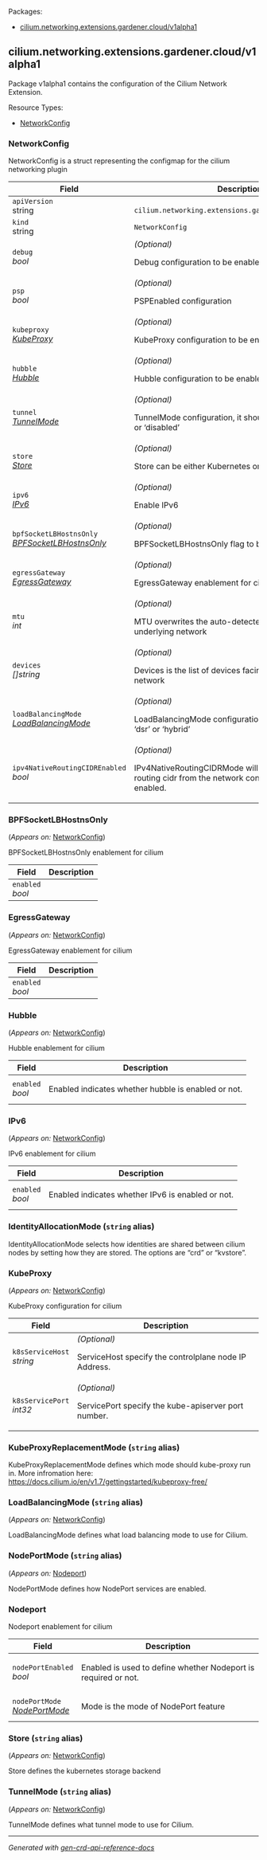 <p>Packages:</p>
<ul>
<li>
<a href="#cilium.networking.extensions.gardener.cloud%2fv1alpha1">cilium.networking.extensions.gardener.cloud/v1alpha1</a>
</li>
</ul>
<h2 id="cilium.networking.extensions.gardener.cloud/v1alpha1">cilium.networking.extensions.gardener.cloud/v1alpha1</h2>
<p>
<p>Package v1alpha1 contains the configuration of the Cilium Network Extension.</p>
</p>
Resource Types:
<ul><li>
<a href="#cilium.networking.extensions.gardener.cloud/v1alpha1.NetworkConfig">NetworkConfig</a>
</li></ul>
<h3 id="cilium.networking.extensions.gardener.cloud/v1alpha1.NetworkConfig">NetworkConfig
</h3>
<p>
<p>NetworkConfig is a struct representing the configmap for the cilium
networking plugin</p>
</p>
<table>
<thead>
<tr>
<th>Field</th>
<th>Description</th>
</tr>
</thead>
<tbody>
<tr>
<td>
<code>apiVersion</code></br>
string</td>
<td>
<code>
cilium.networking.extensions.gardener.cloud/v1alpha1
</code>
</td>
</tr>
<tr>
<td>
<code>kind</code></br>
string
</td>
<td><code>NetworkConfig</code></td>
</tr>
<tr>
<td>
<code>debug</code></br>
<em>
bool
</em>
</td>
<td>
<em>(Optional)</em>
<p>Debug configuration to be enabled or not</p>
</td>
</tr>
<tr>
<td>
<code>psp</code></br>
<em>
bool
</em>
</td>
<td>
<em>(Optional)</em>
<p>PSPEnabled configuration</p>
</td>
</tr>
<tr>
<td>
<code>kubeproxy</code></br>
<em>
<a href="#cilium.networking.extensions.gardener.cloud/v1alpha1.KubeProxy">
KubeProxy
</a>
</em>
</td>
<td>
<em>(Optional)</em>
<p>KubeProxy configuration to be enabled or not</p>
</td>
</tr>
<tr>
<td>
<code>hubble</code></br>
<em>
<a href="#cilium.networking.extensions.gardener.cloud/v1alpha1.Hubble">
Hubble
</a>
</em>
</td>
<td>
<em>(Optional)</em>
<p>Hubble configuration to be enabled or not</p>
</td>
</tr>
<tr>
<td>
<code>tunnel</code></br>
<em>
<a href="#cilium.networking.extensions.gardener.cloud/v1alpha1.TunnelMode">
TunnelMode
</a>
</em>
</td>
<td>
<em>(Optional)</em>
<p>TunnelMode configuration, it should be &lsquo;vxlan&rsquo;, &lsquo;geneve&rsquo; or &lsquo;disabled&rsquo;</p>
</td>
</tr>
<tr>
<td>
<code>store</code></br>
<em>
<a href="#cilium.networking.extensions.gardener.cloud/v1alpha1.Store">
Store
</a>
</em>
</td>
<td>
<em>(Optional)</em>
<p>Store can be either Kubernetes or etcd.</p>
</td>
</tr>
<tr>
<td>
<code>ipv6</code></br>
<em>
<a href="#cilium.networking.extensions.gardener.cloud/v1alpha1.IPv6">
IPv6
</a>
</em>
</td>
<td>
<em>(Optional)</em>
<p>Enable IPv6</p>
</td>
</tr>
<tr>
<td>
<code>bpfSocketLBHostnsOnly</code></br>
<em>
<a href="#cilium.networking.extensions.gardener.cloud/v1alpha1.BPFSocketLBHostnsOnly">
BPFSocketLBHostnsOnly
</a>
</em>
</td>
<td>
<em>(Optional)</em>
<p>BPFSocketLBHostnsOnly flag to be enabled or not</p>
</td>
</tr>
<tr>
<td>
<code>egressGateway</code></br>
<em>
<a href="#cilium.networking.extensions.gardener.cloud/v1alpha1.EgressGateway">
EgressGateway
</a>
</em>
</td>
<td>
<em>(Optional)</em>
<p>EgressGateway enablement for cilium</p>
</td>
</tr>
<tr>
<td>
<code>mtu</code></br>
<em>
int
</em>
</td>
<td>
<em>(Optional)</em>
<p>MTU overwrites the auto-detected MTU of the underlying network</p>
</td>
</tr>
<tr>
<td>
<code>devices</code></br>
<em>
[]string
</em>
</td>
<td>
<em>(Optional)</em>
<p>Devices is the list of devices facing cluster/external network</p>
</td>
</tr>
<tr>
<td>
<code>loadBalancingMode</code></br>
<em>
<a href="#cilium.networking.extensions.gardener.cloud/v1alpha1.LoadBalancingMode">
LoadBalancingMode
</a>
</em>
</td>
<td>
<em>(Optional)</em>
<p>LoadBalancingMode configuration, it should be &lsquo;snat&rsquo;, &lsquo;dsr&rsquo; or &lsquo;hybrid&rsquo;</p>
</td>
</tr>
<tr>
<td>
<code>ipv4NativeRoutingCIDREnabled</code></br>
<em>
bool
</em>
</td>
<td>
<em>(Optional)</em>
<p>IPv4NativeRoutingCIDRMode will set the ipv4 native routing cidr from the network configs node&rsquo;s cidr if enabled.</p>
</td>
</tr>
</tbody>
</table>
<h3 id="cilium.networking.extensions.gardener.cloud/v1alpha1.BPFSocketLBHostnsOnly">BPFSocketLBHostnsOnly
</h3>
<p>
(<em>Appears on:</em>
<a href="#cilium.networking.extensions.gardener.cloud/v1alpha1.NetworkConfig">NetworkConfig</a>)
</p>
<p>
<p>BPFSocketLBHostnsOnly enablement for cilium</p>
</p>
<table>
<thead>
<tr>
<th>Field</th>
<th>Description</th>
</tr>
</thead>
<tbody>
<tr>
<td>
<code>enabled</code></br>
<em>
bool
</em>
</td>
<td>
</td>
</tr>
</tbody>
</table>
<h3 id="cilium.networking.extensions.gardener.cloud/v1alpha1.EgressGateway">EgressGateway
</h3>
<p>
(<em>Appears on:</em>
<a href="#cilium.networking.extensions.gardener.cloud/v1alpha1.NetworkConfig">NetworkConfig</a>)
</p>
<p>
<p>EgressGateway enablement for cilium</p>
</p>
<table>
<thead>
<tr>
<th>Field</th>
<th>Description</th>
</tr>
</thead>
<tbody>
<tr>
<td>
<code>enabled</code></br>
<em>
bool
</em>
</td>
<td>
</td>
</tr>
</tbody>
</table>
<h3 id="cilium.networking.extensions.gardener.cloud/v1alpha1.Hubble">Hubble
</h3>
<p>
(<em>Appears on:</em>
<a href="#cilium.networking.extensions.gardener.cloud/v1alpha1.NetworkConfig">NetworkConfig</a>)
</p>
<p>
<p>Hubble enablement for cilium</p>
</p>
<table>
<thead>
<tr>
<th>Field</th>
<th>Description</th>
</tr>
</thead>
<tbody>
<tr>
<td>
<code>enabled</code></br>
<em>
bool
</em>
</td>
<td>
<p>Enabled indicates whether hubble is enabled or not.</p>
</td>
</tr>
</tbody>
</table>
<h3 id="cilium.networking.extensions.gardener.cloud/v1alpha1.IPv6">IPv6
</h3>
<p>
(<em>Appears on:</em>
<a href="#cilium.networking.extensions.gardener.cloud/v1alpha1.NetworkConfig">NetworkConfig</a>)
</p>
<p>
<p>IPv6 enablement for cilium</p>
</p>
<table>
<thead>
<tr>
<th>Field</th>
<th>Description</th>
</tr>
</thead>
<tbody>
<tr>
<td>
<code>enabled</code></br>
<em>
bool
</em>
</td>
<td>
<p>Enabled indicates whether IPv6 is enabled or not.</p>
</td>
</tr>
</tbody>
</table>
<h3 id="cilium.networking.extensions.gardener.cloud/v1alpha1.IdentityAllocationMode">IdentityAllocationMode
(<code>string</code> alias)</p></h3>
<p>
<p>IdentityAllocationMode selects how identities are shared between cilium
nodes by setting how they are stored. The options are &ldquo;crd&rdquo; or &ldquo;kvstore&rdquo;.</p>
</p>
<h3 id="cilium.networking.extensions.gardener.cloud/v1alpha1.KubeProxy">KubeProxy
</h3>
<p>
(<em>Appears on:</em>
<a href="#cilium.networking.extensions.gardener.cloud/v1alpha1.NetworkConfig">NetworkConfig</a>)
</p>
<p>
<p>KubeProxy configuration for cilium</p>
</p>
<table>
<thead>
<tr>
<th>Field</th>
<th>Description</th>
</tr>
</thead>
<tbody>
<tr>
<td>
<code>k8sServiceHost</code></br>
<em>
string
</em>
</td>
<td>
<em>(Optional)</em>
<p>ServiceHost specify the controlplane node IP Address.</p>
</td>
</tr>
<tr>
<td>
<code>k8sServicePort</code></br>
<em>
int32
</em>
</td>
<td>
<em>(Optional)</em>
<p>ServicePort specify the kube-apiserver port number.</p>
</td>
</tr>
</tbody>
</table>
<h3 id="cilium.networking.extensions.gardener.cloud/v1alpha1.KubeProxyReplacementMode">KubeProxyReplacementMode
(<code>string</code> alias)</p></h3>
<p>
<p>KubeProxyReplacementMode defines which mode should kube-proxy run in.
More infromation here: <a href="https://docs.cilium.io/en/v1.7/gettingstarted/kubeproxy-free/">https://docs.cilium.io/en/v1.7/gettingstarted/kubeproxy-free/</a></p>
</p>
<h3 id="cilium.networking.extensions.gardener.cloud/v1alpha1.LoadBalancingMode">LoadBalancingMode
(<code>string</code> alias)</p></h3>
<p>
(<em>Appears on:</em>
<a href="#cilium.networking.extensions.gardener.cloud/v1alpha1.NetworkConfig">NetworkConfig</a>)
</p>
<p>
<p>LoadBalancingMode defines what load balancing mode to use for Cilium.</p>
</p>
<h3 id="cilium.networking.extensions.gardener.cloud/v1alpha1.NodePortMode">NodePortMode
(<code>string</code> alias)</p></h3>
<p>
(<em>Appears on:</em>
<a href="#cilium.networking.extensions.gardener.cloud/v1alpha1.Nodeport">Nodeport</a>)
</p>
<p>
<p>NodePortMode defines how NodePort services are enabled.</p>
</p>
<h3 id="cilium.networking.extensions.gardener.cloud/v1alpha1.Nodeport">Nodeport
</h3>
<p>
<p>Nodeport enablement for cilium</p>
</p>
<table>
<thead>
<tr>
<th>Field</th>
<th>Description</th>
</tr>
</thead>
<tbody>
<tr>
<td>
<code>nodePortEnabled</code></br>
<em>
bool
</em>
</td>
<td>
<p>Enabled is used to define whether Nodeport is required or not.</p>
</td>
</tr>
<tr>
<td>
<code>nodePortMode</code></br>
<em>
<a href="#cilium.networking.extensions.gardener.cloud/v1alpha1.NodePortMode">
NodePortMode
</a>
</em>
</td>
<td>
<p>Mode is the mode of NodePort feature</p>
</td>
</tr>
</tbody>
</table>
<h3 id="cilium.networking.extensions.gardener.cloud/v1alpha1.Store">Store
(<code>string</code> alias)</p></h3>
<p>
(<em>Appears on:</em>
<a href="#cilium.networking.extensions.gardener.cloud/v1alpha1.NetworkConfig">NetworkConfig</a>)
</p>
<p>
<p>Store defines the kubernetes storage backend</p>
</p>
<h3 id="cilium.networking.extensions.gardener.cloud/v1alpha1.TunnelMode">TunnelMode
(<code>string</code> alias)</p></h3>
<p>
(<em>Appears on:</em>
<a href="#cilium.networking.extensions.gardener.cloud/v1alpha1.NetworkConfig">NetworkConfig</a>)
</p>
<p>
<p>TunnelMode defines what tunnel mode to use for Cilium.</p>
</p>
<hr/>
<p><em>
Generated with <a href="https://github.com/ahmetb/gen-crd-api-reference-docs">gen-crd-api-reference-docs</a>
</em></p>
